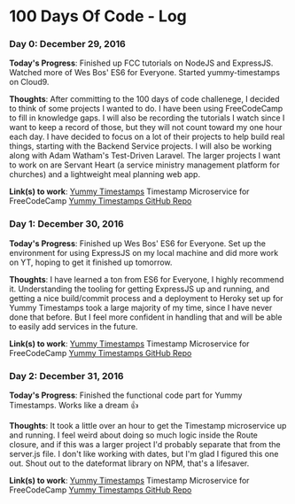 # 100 Days Of Code - Log

### Day 0: December 29, 2016

**Today's Progress**: Finished up FCC tutorials on NodeJS and ExpressJS. Watched more of Wes Bos' ES6 for Everyone. Started yummy-timestamps on Cloud9.

**Thoughts**: After committing to the 100 days of code challenege, I decided to think of some projects I wanted to do. I have been using FreeCodeCamp to fill in knowledge gaps. I will also be recording the tutorials I watch since I want to keep a record of those, but they will not count toward my one hour each day. I have decided to focus on a lot of their projects to help build real things, starting with the Backend Service projects. I will also be working along with Adam Watham's Test-Driven Laravel. The larger projects I want to work on are Servant Heart (a service ministry management platform for churches) and a lightweight meal planning web app.

**Link(s) to work**: [Yummy Timestamps](https://yummy-timestamps.herokuapp.com/) Timestamp Microservice for FreeCodeCamp
[Yummy Timestamps GitHub Repo](https://github.com/maxveldink/fcc-timestamp-microservice)

### Day 1: December 30, 2016

**Today's Progress**: Finished up Wes Bos' ES6 for Everyone. Set up the environment for using ExpressJS on my local machine and did more work on YT, hoping to get it finished up tomorrow.

**Thoughts**: I have learned a ton from ES6 for Everyone, I highly recommend it. Understanding the tooling for getting ExpressJS up and running, and getting a nice build/commit process and a deployment to Heroky set up for Yummy Timestamps took a large majority of my time, since I have never done that before. But I feel more confident in handling that and will be able to easily add services in the future.

**Link(s) to work**: [Yummy Timestamps](https://yummy-timestamps.herokuapp.com/) Timestamp Microservice for FreeCodeCamp
[Yummy Timestamps GitHub Repo](https://github.com/maxveldink/fcc-timestamp-microservice)

### Day 2: December 31, 2016

**Today's Progress**: Finished the functional code part for Yummy Timestamps. Works like a dream 👍

**Thoughts**: It took a little over an hour to get the Timestamp microservice up and running. I feel weird about doing so much logic inside the Route closure, and if this was a larger project I'd probably separate that from the server.js file. I don't like working with dates, but I'm glad I figured this one out. Shout out to the dateformat library on NPM, that's a lifesaver.

**Link(s) to work**: [Yummy Timestamps](https://yummy-timestamps.herokuapp.com/) Timestamp Microservice for FreeCodeCamp
[Yummy Timestamps GitHub Repo](https://github.com/maxveldink/fcc-timestamp-microservice)